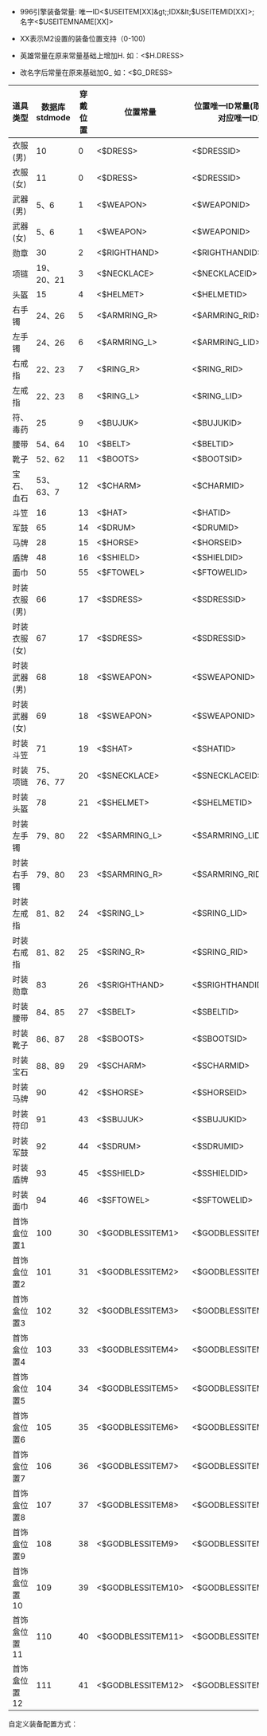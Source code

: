 - 996引擎装备常量: 唯一ID&lt;$USEITEM[XX]&gt;;IDX&lt;$USEITEMID[XX]&gt;;名字&lt;$USEITEMNAME[XX]&gt;
- XX表示M2设置的装备位置支持（0-100)

- 英雄常量在原来常量基础上增加H. 如：&lt;$H.DRESS&gt;
- 改名字后常量在原来基础加G\_ 如：&lt;$G_DRESS&gt;

| 道具类型     | 数据库stdmode | 穿戴位置 | 位置常量          | 位置唯一ID常量(取下保留对应唯一ID) |
| ------------ | ------------- | -------- | ----------------- | ---------------------------------- |
| 衣服(男)     | 10            | 0        | <$DRESS>          | <$DRESSID>                         |
| 衣服(女)     | 11            | 0        | <$DRESS>          | <$DRESSID>                         |
| 武器(男)     | 5、6          | 1        | <$WEAPON>         | <$WEAPONID>                        |
| 武器(女)     | 5、6          | 1        | <$WEAPON>         | <$WEAPONID>                        |
| 勋章         | 30            | 2        | <$RIGHTHAND>      | <$RIGHTHANDID>                     |
| 项链         | 19、20、21    | 3        | <$NECKLACE>       | <$NECKLACEID>                      |
| 头盔         | 15            | 4        | <$HELMET>         | <$HELMETID>                        |
| 右手镯       | 24、26        | 5        | <$ARMRING_R>      | <$ARMRING_RID>                     |
| 左手镯       | 24、26        | 6        | <$ARMRING_L>      | <$ARMRING_LID>                     |
| 右戒指       | 22、23        | 7        | <$RING_R>         | <$RING_RID>                        |
| 左戒指       | 22、23        | 8        | <$RING_L>         | <$RING_LID>                        |
| 符、毒药     | 25            | 9        | <$BUJUK>          | <$BUJUKID>                         |
| 腰带         | 54、64        | 10       | <$BELT>           | <$BELTID>                          |
| 靴子         | 52、62        | 11       | <$BOOTS>          | <$BOOTSID>                         |
| 宝石、血石   | 53、63、7     | 12       | <$CHARM>          | <$CHARMID>                         |
| 斗笠         | 16            | 13       | <$HAT>            | <$HATID>                           |
| 军鼓         | 65            | 14       | <$DRUM>           | <$DRUMID>                          |
| 马牌         | 28            | 15       | <$HORSE>          | <$HORSEID>                         |
| 盾牌         | 48            | 16       | <$SHIELD>         | <$SHIELDID>                        |
| 面巾         | 50            | 55       | <$FTOWEL>         | <$FTOWELID>                        |
| 时装衣服(男) | 66            | 17       | <$SDRESS>         | <$SDRESSID>                        |
| 时装衣服(女) | 67            | 17       | <$SDRESS>         | <$SDRESSID>                        |
| 时装武器(男) | 68            | 18       | <$SWEAPON>        | <$SWEAPONID>                       |
| 时装武器(女) | 69            | 18       | <$SWEAPON>        | <$SWEAPONID>                       |
| 时装斗笠     | 71            | 19       | <$SHAT>           | <$SHATID>                          |
| 时装项链     | 75、76、77    | 20       | <$SNECKLACE>      | <$SNECKLACEID>                     |
| 时装头盔     | 78            | 21       | <$SHELMET>        | <$SHELMETID>                       |
| 时装左手镯   | 79、80        | 22       | <$SARMRING_L>     | <$SARMRING_LID>                    |
| 时装右手镯   | 79、80        | 23       | <$SARMRING_R>     | <$SARMRING_RID>                    |
| 时装左戒指   | 81、82        | 24       | <$SRING_L>        | <$SRING_LID>                       |
| 时装右戒指   | 81、82        | 25       | <$SRING_R>        | <$SRING_RID>                       |
| 时装勋章     | 83            | 26       | <$SRIGHTHAND>     | <$SRIGHTHANDID>                    |
| 时装腰带     | 84、85        | 27       | <$SBELT>          | <$SBELTID>                         |
| 时装靴子     | 86、87        | 28       | <$SBOOTS>         | <$SBOOTSID>                        |
| 时装宝石     | 88、89        | 29       | <$SCHARM>         | <$SCHARMID>                        |
| 时装马牌     | 90            | 42       | <$SHORSE>         | <$SHORSEID>                        |
| 时装符印     | 91            | 43       | <$SBUJUK>         | <$SBUJUKID>                        |
| 时装军鼓     | 92            | 44       | <$SDRUM>          | <$SDRUMID>                         |
| 时装盾牌     | 93            | 45       | <$SSHIELD>        | <$SSHIELDID>                       |
| 时装面巾     | 94            | 46       | <$SFTOWEL>        | <$SFTOWELID>                       |
| 首饰盒位置1  | 100           | 30       | <$GODBLESSITEM1>  | <$GODBLESSITEM1ID>                 |
| 首饰盒位置2  | 101           | 31       | <$GODBLESSITEM2>  | <$GODBLESSITEM2ID>                 |
| 首饰盒位置3  | 102           | 32       | <$GODBLESSITEM3>  | <$GODBLESSITEM3ID>                 |
| 首饰盒位置4  | 103           | 33       | <$GODBLESSITEM4>  | <$GODBLESSITEM4ID>                 |
| 首饰盒位置5  | 104           | 34       | <$GODBLESSITEM5>  | <$GODBLESSITEM5ID>                 |
| 首饰盒位置6  | 105           | 35       | <$GODBLESSITEM6>  | <$GODBLESSITEM6ID>                 |
| 首饰盒位置7  | 106           | 36       | <$GODBLESSITEM7>  | <$GODBLESSITEM7ID>                 |
| 首饰盒位置8  | 107           | 37       | <$GODBLESSITEM8>  | <$GODBLESSITEM8ID>                 |
| 首饰盒位置9  | 108           | 38       | <$GODBLESSITEM9>  | <$GODBLESSITEM9ID>                 |
| 首饰盒位置10 | 109           | 39       | <$GODBLESSITEM10> | <$GODBLESSITEM10ID>                |
| 首饰盒位置11 | 110           | 40       | <$GODBLESSITEM11> | <$GODBLESSITEM11ID>                |
| 首饰盒位置12 | 111           | 41       | <$GODBLESSITEM12> | <$GODBLESSITEM12ID>                |

自定义装备配置方式：
